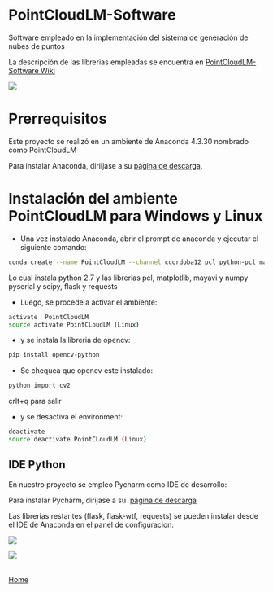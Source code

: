 # PointCloudLM-Software
Software empleado en la implementación del sistema de generación de nubes de puntos

La descripción de las librerias empleadas se encuentra en [PointCloudLM-Software Wiki](https://github.com/Lujano/PointCloudLM-Software/wiki)



![](https://github.com/Lujano/PointCloudLM-Software/blob/master/Install/Install3.png  )


# Prerrequisitos
Este proyecto se realizó en un ambiente de Anaconda 4.3.30  nombrado como PointCloudLM

Para instalar Anaconda, diriijase a su  [página de descarga](https://www.anaconda.com/download/).

# Instalación del ambiente PointCloudLM para Windows y Linux
* Una vez instalado Anaconda, abrir el prompt de anaconda y ejecutar el siguiente comando:
```bash
conda create --name PointCloudLM --channel ccordoba12 pcl python-pcl matplotlib mayavi numpy pyserial scipy flask flask-wtf requests
```

Lo cual instala python 2.7 y las librerias pcl, matplotlib, mayavi y numpy pyserial y scipy, flask y requests

* Luego, se procede a activar el ambiente:

```bash
activate  PointCloudLM
source activate PointCLoudLM (Linux)
```
* y se instala la libreria de opencv:

```bash
pip install opencv-python
```
* Se chequea que opencv este instalado:

```bash
python import cv2
```

crlt+q para salir

* y se desactiva el environment:
```bash
deactivate
source deactivate PointCLoudLM (Linux)
```

## IDE Python

En nuestro proyecto se empleo Pycharm como IDE de desarrollo:

Para instalar Pycharm, dirijase a su  [página de descarga](https://www.jetbrains.com/pycharm/download/)

Las librerias restantes (flask, flask-wtf, requests) se pueden instalar desde el IDE de Anaconda en el panel de configuracion:

![](https://github.com/Lujano/PointCloudLM-Software/blob/master/Install/Install.png)


![](https://github.com/Lujano/PointCloudLM-Software/blob/master/Install/Install2.png)

<br>[Home](https://github.com/Lujano/PointCloudLM/wiki)<br>

